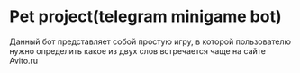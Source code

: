 # Pet project(telegram minigame bot)
Данный бот представляет собой простую игру, в которой пользователю нужно определить какое из двух слов встречается чаще на сайте Avito.ru

